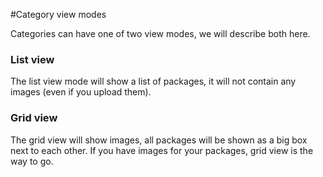 #Category view modes

Categories can have one of two view modes, we will describe both here.

### List view
The list view mode will show a list of packages, it will not contain any images (even if you upload them).

### Grid view
The grid view will show images, all packages will be shown as a big box next to each other. If you have images for your packages, grid view is the way to go.